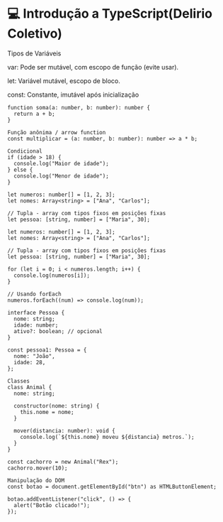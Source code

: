 # 💻 Introdução a TypeScript(Delirio Coletivo)
Tipos de Variáveis

var: Pode ser mutável, com escopo de função (evite usar).

let: Variável mutável, escopo de bloco.

const: Constante, imutável após inicialização

```TS
function soma(a: number, b: number): number {
  return a + b;
}
```

```TS
Função anônima / arrow function
const multiplicar = (a: number, b: number): number => a * b;
```

```
Condicional
if (idade > 18) {
  console.log("Maior de idade");
} else {
  console.log("Menor de idade");
}
```

```
let numeros: number[] = [1, 2, 3];
let nomes: Array<string> = ["Ana", "Carlos"];

// Tupla - array com tipos fixos em posições fixas
let pessoa: [string, number] = ["Maria", 30];
```

```
let numeros: number[] = [1, 2, 3];
let nomes: Array<string> = ["Ana", "Carlos"];

// Tupla - array com tipos fixos em posições fixas
let pessoa: [string, number] = ["Maria", 30];

```

```
for (let i = 0; i < numeros.length; i++) {
  console.log(numeros[i]);
}

// Usando forEach
numeros.forEach((num) => console.log(num));
```

```
interface Pessoa {
  nome: string;
  idade: number;
  ativo?: boolean; // opcional
}

const pessoa1: Pessoa = {
  nome: "João",
  idade: 28,
};
```

```
Classes
class Animal {
  nome: string;

  constructor(nome: string) {
    this.nome = nome;
  }

  mover(distancia: number): void {
    console.log(`${this.nome} moveu ${distancia} metros.`);
  }
}

const cachorro = new Animal("Rex");
cachorro.mover(10);
```

```
Manipulação do DOM
const botao = document.getElementById("btn") as HTMLButtonElement;

botao.addEventListener("click", () => {
  alert("Botão clicado!");
});
```

